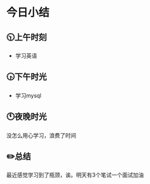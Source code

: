 # 今日小结

## :clock1030:上午时刻

* 学习英语


## :clock430:下午时光

* 学习mysql

## :clock11:夜晚时光

没怎么用心学习，浪费了时间

## :pencil2:总结

最近感觉学习到了瓶颈，诶。明天有3个笔试一个面试加油